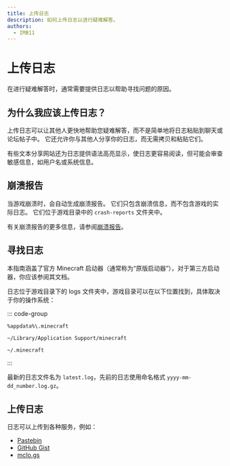```yaml
---
title: 上传日志
description: 如何上传日志以进行疑难解答。
authors:
  - IMB11
---
```


# 上传日志

在进行疑难解答时，通常需要提供日志以帮助寻找问题的原因。

## 为什么我应该上传日志？

上传日志可以让其他人更快地帮助您疑难解答，而不是简单地将日志粘贴到聊天或论坛帖子中。 它还允许你与其他人分享你的日志，而无需拷贝和粘贴它们。

有些文本分享网站还为日志提供语法高亮显示，使日志更容易阅读，但可能会审查敏感信息，如用户名或系统信息。

## 崩溃报告

当游戏崩溃时，会自动生成崩溃报告。 它们只包含崩溃信息，而不包含游戏的实际日志。 它们位于游戏目录中的 `crash-reports` 文件夹中。

有关崩溃报告的更多信息，请参阅[崩溃报告](./crash-reports.md)。

## 寻找日志

本指南涵盖了官方 Minecraft 启动器（通常称为“原版启动器”），对于第三方启动器，你应该参阅其文档。

日志位于游戏目录下的 logs 文件夹中，游戏目录可以在以下位置找到，具体取决于你的操作系统：

::: code-group

```:no-line-numbers [Windows]
%appdata%\.minecraft
```

```:no-line-numbers [macOS]
~/Library/Application Support/minecraft
```

```:no-line-numbers [Linux]
~/.minecraft
```

:::

最新的日志文件名为 `latest.log`，先前的日志使用命名格式 `yyyy-mm-dd_number.log.gz`。

## 上传日志

日志可以上传到各种服务，例如：

- [Pastebin](https://pastebin.com/)
- [GitHub Gist](https://gist.github.com/)
- [mclo.gs](https://mclo.gs/)
